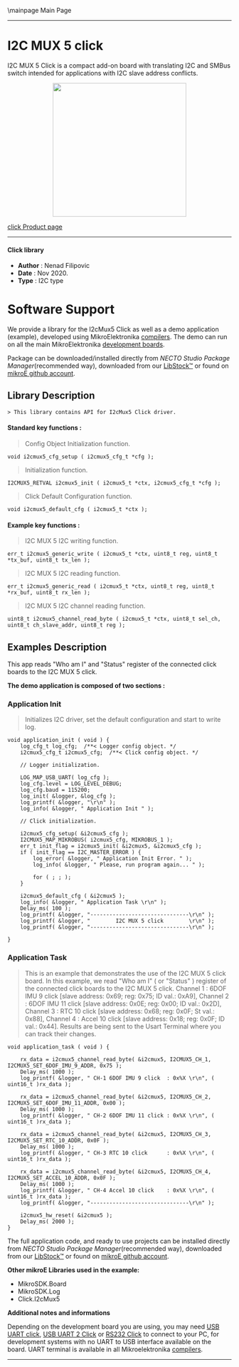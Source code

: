 \mainpage Main Page


---
# I2C MUX 5 click

I2C MUX 5 Click is a compact add-on board with translating I2C and SMBus switch intended for applications with I2C slave address conflicts.

<p align="center">
  <img src="https://download.mikroe.com/images/click_for_ide/i2cmux5_click.png" height=300px>
</p>

[click Product page](https://www.mikroe.com/i2c-mux-5-click)

---


#### Click library

- **Author**        : Nenad Filipovic
- **Date**          : Nov 2020.
- **Type**          : I2C type


# Software Support

We provide a library for the I2cMux5 Click
as well as a demo application (example), developed using MikroElektronika
[compilers](https://www.mikroe.com/necto-studio).
The demo can run on all the main MikroElektronika [development boards](https://www.mikroe.com/development-boards).

Package can be downloaded/installed directly from *NECTO Studio Package Manager*(recommended way), downloaded from our [LibStock&trade;](https://libstock.mikroe.com) or found on [mikroE github account](https://github.com/MikroElektronika/mikrosdk_click_v2/tree/master/clicks).

## Library Description

```
> This library contains API for I2cMux5 Click driver.
```

#### Standard key functions :

> Config Object Initialization function.
```
void i2cmux5_cfg_setup ( i2cmux5_cfg_t *cfg );
```

> Initialization function.
```
I2CMUX5_RETVAL i2cmux5_init ( i2cmux5_t *ctx, i2cmux5_cfg_t *cfg );
```

> Click Default Configuration function.
```
void i2cmux5_default_cfg ( i2cmux5_t *ctx );
```

#### Example key functions :

> I2C MUX 5 I2C writing function.
```
err_t i2cmux5_generic_write ( i2cmux5_t *ctx, uint8_t reg, uint8_t *tx_buf, uint8_t tx_len );
```

> I2C MUX 5 I2C reading function.
```
err_t i2cmux5_generic_read ( i2cmux5_t *ctx, uint8_t reg, uint8_t *rx_buf, uint8_t rx_len );
```

> I2C MUX 5 I2C channel reading function.
```
uint8_t i2cmux5_channel_read_byte ( i2cmux5_t *ctx, uint8_t sel_ch, uint8_t ch_slave_addr, uint8_t reg );
```

## Examples Description

This app reads "Who am I" and "Status" register of the connected click boards to the I2C MUX 5 click.

**The demo application is composed of two sections :**

### Application Init

> Initializes I2C driver, set the default configuration and start to write log.

```
void application_init ( void ) {
    log_cfg_t log_cfg;  /**< Logger config object. */
    i2cmux5_cfg_t i2cmux5_cfg;  /**< Click config object. */

    // Logger initialization.

    LOG_MAP_USB_UART( log_cfg );
    log_cfg.level = LOG_LEVEL_DEBUG;
    log_cfg.baud = 115200;
    log_init( &logger, &log_cfg );
    log_printf( &logger, "\r\n" );
    log_info( &logger, " Application Init " );

    // Click initialization.

    i2cmux5_cfg_setup( &i2cmux5_cfg );
    I2CMUX5_MAP_MIKROBUS( i2cmux5_cfg, MIKROBUS_1 );
    err_t init_flag = i2cmux5_init( &i2cmux5, &i2cmux5_cfg );
    if ( init_flag == I2C_MASTER_ERROR ) {
        log_error( &logger, " Application Init Error. " );
        log_info( &logger, " Please, run program again... " );

        for ( ; ; );
    }

    i2cmux5_default_cfg ( &i2cmux5 );
    log_info( &logger, " Application Task \r\n" );
    Delay_ms( 100 );
    log_printf( &logger, "-------------------------------\r\n" );
    log_printf( &logger, "        I2C MUX 5 click        \r\n" );
    log_printf( &logger, "-------------------------------\r\n" );
    
}
```

### Application Task

> This is an example that demonstrates the use of the I2C MUX 5 click board.
> In this example, we read "Who am I" ( or "Status" ) register
> of the connected click boards to the I2C MUX 5 click.
> Channel 1 : 6DOF IMU 9 click  [slave address: 0x69; reg: 0x75; ID val.: 0xA9],
> Channel 2 : 6DOF IMU 11 click [slave address: 0x0E; reg: 0x00; ID val.: 0x2D],
> Channel 3 : RTC 10 click      [slave address: 0x68; reg: 0x0F; St val.: 0x88],
> Channel 4 : Accel 10 click    [slave address: 0x18; reg: 0x0F; ID val.: 0x44].
> Results are being sent to the Usart Terminal where you can track their changes.

```
void application_task ( void ) {   
    
    rx_data = i2cmux5_channel_read_byte( &i2cmux5, I2CMUX5_CH_1, I2CMUX5_SET_6DOF_IMU_9_ADDR, 0x75 );
    Delay_ms( 1000 );
    log_printf( &logger, " CH-1 6DOF IMU 9 click  : 0x%X \r\n", ( uint16_t )rx_data );
    
    rx_data = i2cmux5_channel_read_byte( &i2cmux5, I2CMUX5_CH_2, I2CMUX5_SET_6DOF_IMU_11_ADDR, 0x00 );
    Delay_ms( 1000 );
    log_printf( &logger, " CH-2 6DOF IMU 11 click : 0x%X \r\n", ( uint16_t )rx_data );
    
    rx_data = i2cmux5_channel_read_byte( &i2cmux5, I2CMUX5_CH_3, I2CMUX5_SET_RTC_10_ADDR, 0x0F ); 
    Delay_ms( 1000 );
    log_printf( &logger, " CH-3 RTC 10 click      : 0x%X \r\n", ( uint16_t )rx_data ); 
    
    rx_data = i2cmux5_channel_read_byte( &i2cmux5, I2CMUX5_CH_4, I2CMUX5_SET_ACCEL_10_ADDR, 0x0F );
    Delay_ms( 1000 );
    log_printf( &logger, " CH-4 Accel 10 click    : 0x%X \r\n", ( uint16_t )rx_data );
    log_printf( &logger, "-------------------------------\r\n" );
        
    i2cmux5_hw_reset( &i2cmux5 );
    Delay_ms( 2000 );
}
```

The full application code, and ready to use projects can be installed directly from *NECTO Studio Package Manager*(recommended way), downloaded from our [LibStock&trade;](https://libstock.mikroe.com) or found on [mikroE github account](https://github.com/MikroElektronika/mikrosdk_click_v2/tree/master/clicks).

**Other mikroE Libraries used in the example:**

- MikroSDK.Board
- MikroSDK.Log
- Click.I2cMux5

**Additional notes and informations**

Depending on the development board you are using, you may need
[USB UART click](https://www.mikroe.com/usb-uart-click),
[USB UART 2 Click](https://www.mikroe.com/usb-uart-2-click) or
[RS232 Click](https://www.mikroe.com/rs232-click) to connect to your PC, for
development systems with no UART to USB interface available on the board. UART
terminal is available in all Mikroelektronika
[compilers](https://shop.mikroe.com/compilers).

---
